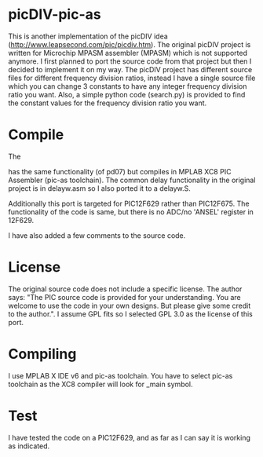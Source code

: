 
# picDIV-pic-as

This is another implementation of the picDIV idea (http://www.leapsecond.com/pic/picdiv.htm). The original picDIV project is written for Microchip MPASM assembler (MPASM) which is not supported anymore. I first planned to port the source code from that project but then I decided to implement it on my way. The picDIV project has different source files for different frequency division ratios, instead I have a single source file which you can change 3 constants to have any integer frequency division ratio you want. Also, a simple python code (search.py) is provided to find the constant values for the frequency division ratio you want.

# Compile

The 

has the same functionality (of pd07) but compiles in MPLAB XC8 PIC Assembler (pic-as toolchain). The common delay functionality in the original project is in delayw.asm so I also ported it to a delayw.S.

Additionally this port is targeted for PIC12F629 rather than PIC12F675. The functionality of the code is same, but there is no ADC/no 'ANSEL' register in 12F629.

I have also added a few comments to the source code.

# License

The original source code does not include a specific license. The author says: "The PIC source code is provided for your understanding. You are welcome to use the code in your own designs. But please give some credit to the author.". I assume GPL fits so I selected GPL 3.0 as the license of this port.

# Compiling

I use MPLAB X IDE v6 and pic-as toolchain. You have to select pic-as toolchain as the XC8 compiler will look for _main symbol.

# Test

I have tested the code on a PIC12F629, and as far as I can say it is working as indicated.
